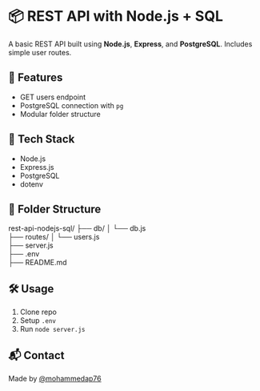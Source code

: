 # 📦 REST API with Node.js + SQL

A basic REST API built using **Node.js**, **Express**, and **PostgreSQL**. Includes simple user routes.

## 🚀 Features
- GET users endpoint
- PostgreSQL connection with `pg`
- Modular folder structure

## 🔧 Tech Stack
- Node.js
- Express.js
- PostgreSQL
- dotenv

## 📁 Folder Structure
rest-api-nodejs-sql/
├── db/
│   └── db.js  
├── routes/
│   └── users.js  
├── server.js  
├── .env  
├── README.md

## 🛠️ Usage
1. Clone repo  
2. Setup `.env`  
3. Run `node server.js`

## 📬 Contact
Made by [@mohammedap76](https://github.com/mohammedap76)
